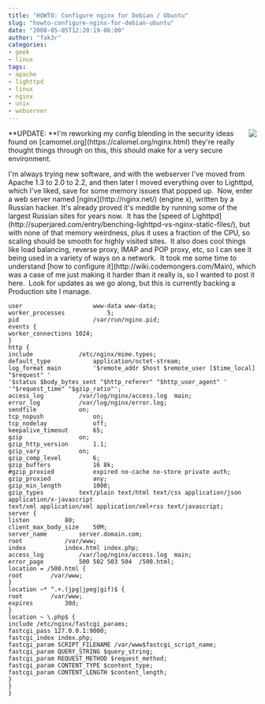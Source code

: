 ```yaml
---
title: "HOWTO: Configure nginx for Debian / Ubuntu"
slug: "howto-configure-nginx-for-debian-ubuntu"
date: "2008-05-05T12:20:19-06:00"
author: "fak3r"
categories:
- geek
- linux
tags:
- apache
- lighttpd
- linux
- nginx
- unix
- webserver
---
```

<p><img src="/2008/nginx_small.png" align="right">**UPDATE: **I'm reworking my config blending in the security ideas found on [camomel.org](https://calomel.org/nginx.html) they're really thought things through on this, this should make for a very secure environment.</p>

<p>I'm always trying new software, and with the webserver I've moved from Apache 1.3 to 2.0 to 2.2, and then later I moved everything over to Lighttpd, which I've liked, save for some memory issues that popped up.  Now, enter a web server named [nginx](http://nginx.net/) (engine x), written by a Russian hacker.  It's already proved it's meddle by running some of the largest Russian sites for years now.  It has the [speed of Lighttpd](http://superjared.com/entry/benching-lighttpd-vs-nginx-static-files/), but with none of that memory weirdness, plus it uses a fraction of the CPU, so scaling should be smooth for highly visited sites.  It also does cool things like load balancing, reverse proxy, IMAP and POP proxy, etc, so I can see it being used in a variety of ways on a network.  It took me some time to understand [how to configure it](http://wiki.codemongers.com/Main), which was a case of me just making it harder than it really is, so I wanted to post it here.  Look for updates as we go along, but this is currently backing a Production site I manage.

    
    user					www-data www-data;
    worker_processes  			5;
    pid 					/var/run/nginx.pid;
    events {
    worker_connections 1024;
    }
    http {
    include				/etc/nginx/mime.types;
    default_type			application/octet-stream;
    log_format main 		'$remote_addr $host $remote_user [$time_local] "$request" '
    '$status $body_bytes_sent "$http_referer" "$http_user_agent" '
    '"$request_time" "$gzip_ratio"';
    access_log			/var/log/nginx/access.log  main;
    error_log			/var/log/nginx/error.log;
    sendfile 			on;
    tcp_nopush        		on;
    tcp_nodelay      		off;
    keepalive_timeout		65;
    gzip				on;
    gzip_http_version		1.1;
    gzip_vary			on;
    gzip_comp_level 		6;
    gzip_buffers			16 8k;
    #gzip_proxied			expired no-cache no-store private auth;
    gzip_proxied 			any;
    gzip_min_length			1000;
    gzip_types			text/plain text/html text/css application/json application/x-javascript
    text/xml application/xml application/xml+rss text/javascript;
    server {
    listen			80;
    client_max_body_size	50M;
    server_name 		server.domain.com;
    root 			/var/www;
    index  			index.html index.php;
    access_log  		/var/log/nginx/access.log  main;
    error_page   		500 502 503 504  /500.html;
    location = /500.html {
    root		/var/www;
    }
    location ~* ^.+.(jpg|jpeg|gif)$ {
    root		/var/www;
    expires         30d;
    }
    location ~ \.php$ {
    include /etc/nginx/fastcgi_params;
    fastcgi_pass 127.0.0.1:9000;
    fastcgi_index index.php;
    fastcgi_param SCRIPT_FILENAME /var/www$fastcgi_script_name;
    fastcgi_param QUERY_STRING $query_string;
    fastcgi_param REQUEST_METHOD $request_method;
    fastcgi_param CONTENT_TYPE $content_type;
    fastcgi_param CONTENT_LENGTH $content_length;
    }
    }
    }
